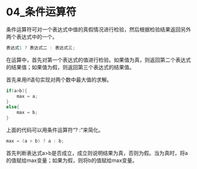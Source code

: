 # 04_条件运算符

条件运算符可对一个表达式中值的真假情况进行检验，然后根据检验结果返回另外两个表达式中的一个。

```C
表达式1 ? 表达式二 : 表达式三;
```

在运算中，首先对第一个表达式的值进行检验。如果值为真，则返回第二个表达式的结果值；如果值为假，则返回第三个表达式的结果值。

首先来用if语句实现对两个数中最大值的求解。

```C
if(a>b){
    max = a;
}
else{
    max = b;
}
```

上面的代码可以用条件运算符“? :”来简化。

```C
max = (a > b) ? a : b;
```

首先判断表达式a>b是否成立，成立则说明结果为真，否则为假。当为真时，将a的值赋给max变量；如果为假，则将b的值赋给max变量。